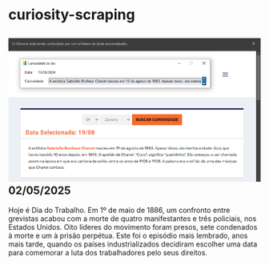 # curiosity-scraping
![Budget](./execucao.png)
02/05/2025
-
Hoje é Dia do Trabalho. Em 1º de maio de 1886, um confronto entre grevistas acabou com a morte de quatro manifestantes e três policiais, nos Estados Unidos. Oito líderes do movimento foram presos, sete condenados à morte e um à prisão perpétua. Este foi o episódio mais lembrado, anos mais tarde, quando os países industrializados decidiram escolher uma data para comemorar a luta dos trabalhadores pelo seus direitos.

